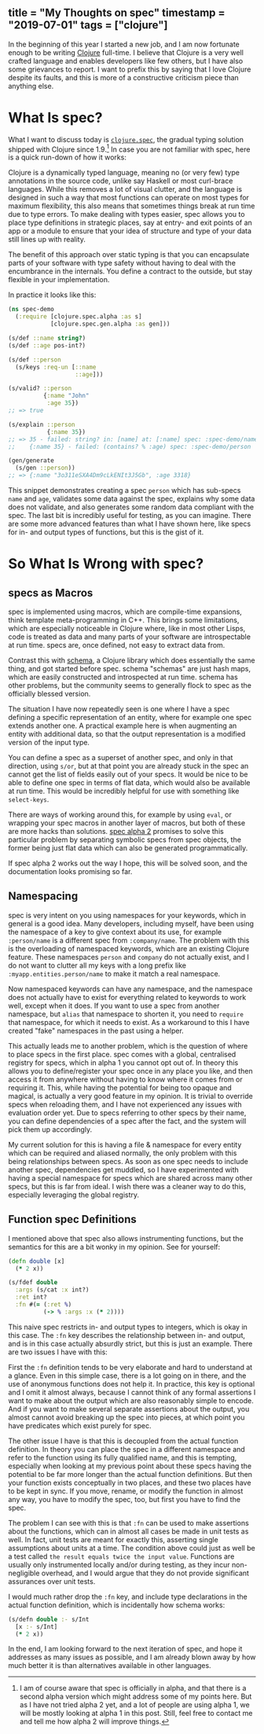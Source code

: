 title = "My Thoughts on spec"
timestamp = "2019-07-01"
tags = ["clojure"]
---
In the beginning of this year I started a new job, and I am now fortunate enough to be writing [Clojure](https://clojure.org) full-time. I believe that Clojure is a very well crafted language and enables developers like few others, but I have also some grievances to report. I want to prefix this by saying that I love Clojure despite its faults, and this is more of a constructive criticism piece than anything else.


# What Is spec?

What I want to discuss today is [`clojure.spec`](https://clojure.org/guides/spec), the gradual typing solution shipped with Clojure since 1.9.[^1] In case you are not familiar with spec, here is a quick run-down of how it works:

Clojure is a dynamically typed language, meaning no (or very few) type annotations in the source code, unlike say Haskell or most curl-brace languages. While this removes a lot of visual clutter, and the language is designed in such a way that most functions can operate on most types for maximum flexibility, this also means that sometimes things break at run time due to type errors. To make dealing with types easier, spec allows you to place type definitions in strategic places, say at entry- and exit points of an app or a module to ensure that your idea of structure and type of your data still lines up with reality.

The benefit of this approach over static typing is that you can encapsulate parts of your software with type safety without having to deal with the encumbrance in the internals. You define a contract to the outside, but stay flexible in your implementation.

In practice it looks like this:

```clojure
(ns spec-demo
  (:require [clojure.spec.alpha :as s]
            [clojure.spec.gen.alpha :as gen]))

(s/def ::name string?)
(s/def ::age pos-int?)

(s/def ::person
  (s/keys :req-un [::name
                   ::age]))

(s/valid? ::person
          {:name "John"
           :age 35})
;; => true

(s/explain ::person
           {:name 35})
;; => 35 - failed: string? in: [name] at: [:name] spec: :spec-demo/name
;;    {:name 35} - failed: (contains? % :age) spec: :spec-demo/person

(gen/generate
  (s/gen ::person))
;; => {:name "3o311eSXA4Dm9cLkENIt3J5Gb", :age 3318}
```

This snippet demonstrates creating a spec `person` which has sub-specs `name` and `age`, validates some data against the spec, explains why some data does not validate, and also generates some random data compliant with the spec. The last bit is incredibly useful for testing, as you can imagine. There are some more advanced features than what I have shown here, like specs for in- and output types of functions, but this is the gist of it.


# So What Is Wrong with spec?


## specs as Macros

spec is implemented using macros, which are compile-time expansions, think template meta-programming in C++. This brings some limitations, which are especially noticeable in Clojure where, like in most other Lisps, code is treated as data and many parts of your software are introspectable at run time. specs are, once defined, not easy to extract data from.

Contrast this with [schema](https://github.com/plumatic/schema), a Clojure library which does essentially the same thing, and got started before spec. schema "schemas" are just hash maps, which are easily constructed and introspected at run time. schema has other problems, but the community seems to generally flock to spec as the officially blessed version.

The situation I have now repeatedly seen is one where I have a spec defining a specific representation of an entity, where for example one spec extends another one. A practical example here is when augmenting an entity with additional data, so that the output representation is a modified version of the input type.

You can define a spec as a superset of another spec, and only in that direction, using `s/or`, but at that point you are already stuck in the spec an cannot get the list of fields easily out of your specs. It would be nice to be able to define one spec in terms of flat data, which would also be available at run time. This would be incredibly helpful for use with something like `select-keys`.

There are ways of working around this, for example by using `eval`, or wrapping your spec macros in another layer of macros, but both of these are more hacks than solutions. [spec alpha 2](https://github.com/clojure/spec-alpha2/wiki/Differences-from-spec.alpha) promises to solve this particular problem by separating symbolic specs from spec objects, the former being just flat data which can also be generated programmatically.

If spec alpha 2 works out the way I hope, this will be solved soon, and the documentation looks promising so far.


## Namespacing

spec is very intent on you using namespaces for your keywords, which in general is a good idea. Many developers, including myself, have been using the namespace of a key to give context about its use, for example `:person/name` is a different spec from `:company/name`. The problem with this is the overloading of namespaced keywords, which are an existing Clojure feature. These namespaces `person` and `company` do not actually exist, and I do not want to clutter all my keys with a long prefix like `:myapp.entities.person/name` to make it match a real namespace.

Now namespaced keywords can have any namespace, and the namespace does not actually have to exist for everything related to keywords to work well, except when it does. If you want to use a spec from another namespace, but `alias` that namespace to shorten it, you need to `require` that namespace, for which it needs to exist. As a workaround to this I have created "fake" namespaces in the past using a helper.

This actually leads me to another problem, which is the question of where to place specs in the first place. spec comes with a global, centralised registry for specs, which in alpha 1 you cannot opt out of. In theory this allows you to define/register your spec once in any place you like, and then access it from anywhere without having to know where it comes from or requiring it. This, while having the potential for being too opaque and magical, is actually a very good feature in my opinion. It is trivial to override specs when reloading them, and I have not experienced any issues with evaluation order yet. Due to specs referring to other specs by their name, you can define dependencies of a spec after the fact, and the system will pick them up accordingly.

My current solution for this is having a file & namespace for every entity which can be required and aliased normally, the only problem with this being relationships between specs. As soon as one spec needs to include another spec, dependencies get muddled, so I have experimented with having a special namespace for specs which are shared across many other specs, but this is far from ideal. I wish there was a cleaner way to do this, especially leveraging the global registry.


## Function spec Definitions

I mentioned above that spec also allows instrumenting functions, but the semantics for this are a bit wonky in my opinion. See for yourself:

```clojure
(defn double [x]
  (* 2 x))

(s/fdef double
  :args (s/cat :x int?)
  :ret int?
  :fn #(= (:ret %)
          (-> % :args :x (* 2))))
```

This naive spec restricts in- and output types to integers, which is okay in this case. The `:fn` key describes the relationship between in- and output, and is in this case actually absurdly strict, but this is just an example. There are two issues I have with this:

First the `:fn` definition tends to be very elaborate and hard to understand at a glance. Even in this simple case, there is a lot going on in there, and the use of anonymous functions does not help it. In practice, this key is optional and I omit it almost always, because I cannot think of any formal assertions I want to make about the output which are also reasonably simple to encode. And if you want to make several separate assertions about the output, you almost cannot avoid breaking up the spec into pieces, at which point you have predicates which exist purely for spec.

The other issue I have is that this is decoupled from the actual function definition. In theory you can place the spec in a different namespace and refer to the function using its fully qualified name, and this is tempting, especially when looking at my previous point about these specs having the potential to be far more longer than the actual function definitions. But then your function exists conceptually in two places, and these two places have to be kept in sync. If you move, rename, or modify the function in almost any way, you have to modify the spec, too, but first you have to find the spec.

The problem I can see with this is that `:fn` can be used to make assertions about the functions, which can in almost all cases be made in unit tests as well. In fact, unit tests are meant for exactly this, asserting single assumptions about units at a time. The condition above could just as well be a test called `the result equals twice the input value`. Functions are usually only instrumented locally and/or during testing, as they incur non-negligible overhead, and I would argue that they do not provide significant assurances over unit tests.

I would much rather drop the `:fn` key, and include type declarations in the actual function definition, which is incidentally how schema works:

```clojure
(s/defn double :- s/Int
  [x :- s/Int]
  (* 2 x))
```

In the end, I am looking forward to the next iteration of spec, and hope it addresses as many issues as possible, and I am already blown away by how much better it is than alternatives available in other languages.


[^1]: I am of course aware that spec is officially in alpha, and that there is a second alpha version which might address some of my points here. But as I have not tried alpha 2 yet, and a lot of people are using alpha 1, we will be mostly looking at alpha 1 in this post. Still, feel free to contact me and tell me how alpha 2 will improve things.
